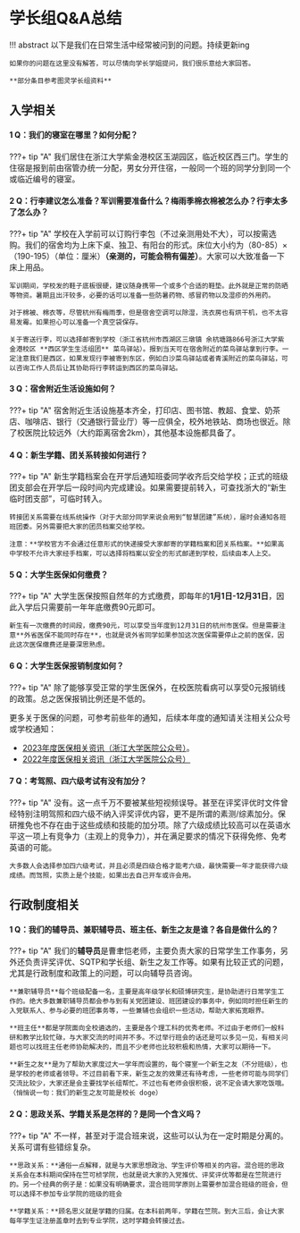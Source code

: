 # 学长组Q&A总结
!!! abstract
    以下是我们在日常生活中经常被问到的问题。持续更新ing
    
    如果你的问题在这里没有解答，可以尽情向学长学姐提问，我们很乐意给大家回答。

    **部分条目参考图灵学长组资料**

## 入学相关

#### 1 Q：我们的寝室在哪里？如何分配？

???+ tip "A"
    我们居住在浙江大学紫金港校区玉湖园区，临近校区西三门。学生的住宿是报到前由宿管办统一分配，男女分开住宿，一般同一个班的同学分到同一个或临近编号的寝室。

#### 2 Q：行李建议怎么准备？军训需要准备什么？梅雨季棉衣棉被怎么办？行李太多了怎么办？

???+ tip "A"
    学校在入学前可以订购行李包（不过亲测用处不大），可以按需选购。我们的宿舍均为上床下桌、独卫、有阳台的形式。床位大小约为（80-85）×（190-195）（单位：厘米）**（亲测的，可能会稍有偏差）**。大家可以大致准备一下床上用品。
    
    军训期间，学校发的鞋子底板很硬，建议随身携带一个或多个合适的鞋垫。此外就是正常的防晒等物资。暑期且出汗较多，必要的话可以准备一些防暑药物、感冒药物以及湿疹的外用药。
    
    对于棉被、棉衣等，尽管杭州有梅雨季，但是宿舍空调可以除湿，洗衣房也有烘干机，也不太容易发霉。如果担心可以准备一个真空袋保存。
    
    关于寄送行李，可以选择邮寄到学校（浙江省杭州市西湖区三墩镇 余杭塘路866号浙江大学紫金港校区 **西区学生生活组团** 菜鸟驿站）。报到当天可在宿舍附近的菜鸟驿站拿到行李。一定注意我们是西区，如果发现行李被寄到东区，例如白沙菜鸟驿站或者青溪附近的菜鸟驿站，可以咨询工作人员后让其协助将行李转运到西区的菜鸟驿站。
    
#### 3 Q：宿舍附近生活设施如何？

???+ tip "A"
    宿舍附近生活设施基本齐全，打印店、图书馆、教超、食堂、奶茶店、咖啡店、银行（交通银行营业厅）等一应俱全，校外地铁站、商场也很近。除了校医院比较远外（大约距离宿舍2km），其他基本设施都具备了。

#### 4 Q：新生学籍、团关系转接如何进行？

???+ tip "A"
    新生学籍档案会在开学后通知班委同学收齐后交给学校；正式的班级团支部会在开学后一段时间内完成建设。如果需要提前转入，可查找浙大的“新生临时团支部”，可临时转入。
    
    转接团关系需要在线系统操作（对于大部分同学来说会用到“智慧团建”系统），届时会通知各班班团委。另外需要把大家的团员档案交给学校。

    注意：**学校官方不会通过任意形式的快递接受大家邮寄的学籍档案和团关系档案。**如果高中学校不允许大家经手档案，可以选择将档案以安全的形式邮递到学校，后续由本人上交。

#### 5 Q：大学生医保如何缴费？

???+ tip "A"
    大学生医保按照自然年的方式缴费，即每年的**1月1日-12月31日**，因此入学后只需要前一年年底缴费90元即可。
    
    新生有一次缴费的时间段，缴费90元，可以享受当年度到12月31日的杭州市医保。但是需要注意**外省医保不能同时存在**，也就是说外省同学如果参加这次医保需要停止之前的医保，因此这次医保缴费还是要深思熟虑。

#### 6 Q：大学生医保报销制度如何？

???+ tip "A"
    除了能够享受正常的学生医保外，在校医院看病可以享受0元报销线的政策。总之医保报销比例还是不低的。

更多关于医保的问题，可参考前些年的通知，后续本年度的通知请关注相关公众号或学校通知：

- [2023年度医保相关资讯（浙江大学医院公众号）](https://mp.weixin.qq.com/s/Rolm4nwJ2pVATp3dQrZ-sg)。
- [2022年度医保相关资讯（浙江大学医院公众号）](https://mp.weixin.qq.com/s/se_Z5elpSwTYzQ0LucOoIw)
#### 7 Q：考驾照、四六级考试有没有加分？

???+ tip "A"
    没有。这一点千万不要被某些短视频误导。甚至在评奖评优时文件曾经特别注明驾照和四六级不纳入评奖评优内容，更不是所谓的素测/综素加分。保研推免也不存在由于这些成绩和技能的加分项。除了六级成绩比较高可以在英语水平这一项上有竞争力（主观上的竞争力），并在满足要求的情况下获得免修、免考英语的可能。

    大多数人会选择参加四六级考试，并且必须是四级合格才能考六级，最快需要一年才能获得六级成绩。而驾照，实质上是个技能，如果出去自己开车或许会用。
## 行政制度相关
#### 1 Q：我们的辅导员、兼职辅导员、班主任、新生之友是谁？各自是做什么的？

???+ tip "A"
    我们的**辅导员**是曹聿恺老师，主要负责大家的日常学生工作事务，另外还负责评奖评优、SQTP和学长组、新生之友工作等。如果有比较正式的问题，尤其是行政制度和政策上的问题，可以向辅导员咨询。

    **兼职辅导员**每个班级配备一名，主要是高年级学长和硕博研究生，是协助进行日常学生工作的。绝大多数兼职辅导员都会参与到有关党团建设、班团建设的事务中，例如同时担任新生的入党联系人、参与必要的班团事务等，一些兼辅也会组织一些活动，帮助大家拓宽眼界。

    **班主任**都是学院面向全校遴选的，主要是各个理工科的优秀老师。不过由于老师们一般科研和教学比较忙碌，与大家交流的时间并不多。不过举行班会的话还是可以多见一见，有相关问题也可以找班主任老师协助解决的，而且不少老师也比较积极和热情，大家可以期待一下。

    **新生之友**是为了帮助大家度过大一学年而设置的，每个寝室一个新生之友（不分班级），也是学校的老师或者领导。不过目前看下来，新生之友的效果还有待考虑，一些老师可能与同学们交流比较少，大家还是会主要找学长组帮忙。不过也有老师会很积极，说不定会请大家吃饭哦。（悄悄说一句：我们的新生之友可能是校长 doge）

#### 2 Q：思政关系、学籍关系是怎样的？是同一个含义吗？

???+ tip "A"
    不一样，甚至对于混合班来说，这些可以认为在一定时期是分离的。关系可谓有些错综复杂。

    **思政关系：**通俗一点解释，就是与大家思想政治、学生评价等相关的内容。混合班的思政关系会在本科期间保持在竺可桢学院，也就是说大家的入党推优、评奖评优等都是在竺院进行的。另一个经典的例子是：如果没有明确要求，混合班同学原则上需要参加混合班级的班会，但可以选择不参加专业学院的班级的班会

    **学籍关系：**顾名思义就是学籍的归属。在本科前两年，学籍在竺院。到大三后，会让大家每年学生证注册盖章时去到专业学院，这时学籍会转接过去。